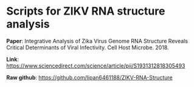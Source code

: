 # Scripts for ZIKV RNA structure analysis

**Paper**: Integrative Analysis of Zika Virus Genome RNA Structure Reveals Critical Determinants of Viral Infectivity. Cell Host Microbe. 2018.

**Link**: <a href="https://www.sciencedirect.com/science/article/pii/S1931312818305493">https://www.sciencedirect.com/science/article/pii/S1931312818305493</a>

**Raw github**: <a href="https://github.com/lipan6461188/ZIKV-RNA-Structure">https://github.com/lipan6461188/ZIKV-RNA-Structure</a>